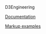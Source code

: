 D3Engineering

[Documentation](https://squidfunk.github.io/mkdocs-material/)

[Markup examples](https://squidfunk.github.io/mkdocs-material/reference/)
